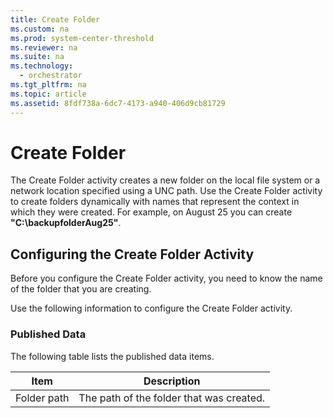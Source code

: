 ```yaml
---
title: Create Folder
ms.custom: na
ms.prod: system-center-threshold
ms.reviewer: na
ms.suite: na
ms.technology: 
  - orchestrator
ms.tgt_pltfrm: na
ms.topic: article
ms.assetid: 8fdf738a-6dc7-4173-a940-406d9cb81729
---
```

# Create Folder
The Create Folder activity creates a new folder on the local file system or a network location specified using a UNC path. Use the Create Folder activity to create folders dynamically with names that represent the context in which they were created. For example, on August 25 you can create **"C:\\backupfolderAug25"**.  
  
## Configuring the Create Folder Activity  
Before you configure the Create Folder activity, you need to know the name of the folder that you are creating.  
  
Use the following information to configure the Create Folder activity.  
  
### Published Data  
The following table lists the published data items.  
  
|Item|Description|  
|--------|---------------|  
|Folder path|The path of the folder that was created.|  
  
